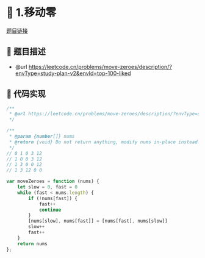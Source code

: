 # 🎪 1.移动零

[题目链接](https://leetcode.cn/problems/move-zeroes/description/?envType=study-plan-v2&envId=top-100-liked)

## 📌 题目描述
* @url https://leetcode.cn/problems/move-zeroes/description/?envType=study-plan-v2&envId=top-100-liked

## 📑 代码实现
```typescript
/**
 * @url https://leetcode.cn/problems/move-zeroes/description/?envType=study-plan-v2&envId=top-100-liked
 */

/**
 * @param {number[]} nums
 * @return {void} Do not return anything, modify nums in-place instead.
 */
// 0 1 0 3 12
// 1 0 0 3 12
// 1 3 0 0 12
// 1 3 12 0 0

var moveZeroes = function (nums) {
    let slow = 0, fast = 0
    while (fast < nums.length) {
        if (!nums[fast]) {
            fast++
            continue
        }
        [nums[slow], nums[fast]] = [nums[fast], nums[slow]]
        slow++
        fast++
    }
    return nums
};
```

